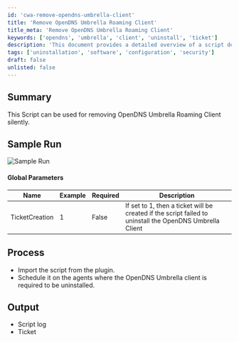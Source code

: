 ```yaml
---
id: 'cwa-remove-opendns-umbrella-client'
title: 'Remove OpenDNS Umbrella Roaming Client'
title_meta: 'Remove OpenDNS Umbrella Roaming Client'
keywords: ['opendns', 'umbrella', 'client', 'uninstall', 'ticket']
description: 'This document provides a detailed overview of a script designed to silently remove the OpenDNS Umbrella Roaming Client. It includes sample run visuals, global parameters, and process steps for effective uninstallation.'
tags: ['uninstallation', 'software', 'configuration', 'security']
draft: false
unlisted: false
---
```

## Summary

This Script can be used for removing OpenDNS Umbrella Roaming Client silently.

## Sample Run

![Sample Run](..\..\..\static\img\Cisco-UmbrellaOpenDNS-Client---Uninstall\image_1.png)

#### Global Parameters

| Name            | Example | Required | Description                                                                                         |
|-----------------|---------|----------|-----------------------------------------------------------------------------------------------------|
| TicketCreation   | 1       | False    | If set to 1, then a ticket will be created if the script failed to uninstall the OpenDNS Umbrella Client |

## Process

- Import the script from the plugin.
- Schedule it on the agents where the OpenDNS Umbrella client is required to be uninstalled.

## Output

- Script log
- Ticket


